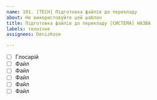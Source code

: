 ```yaml
---
name: 101. [TECH] Підготовка файлів до перекладу
about: Не використовуйте цей шаблон
title: Підготовка файлів до перекладу [СИСТЕМА] НАЗВА
labels: технічне
assignees: DenizKose

---
```


- [ ] Глосарій
- [ ] Файл
- [ ] Файл
- [ ] Файл
- [ ] Файл
- [ ] Файл
